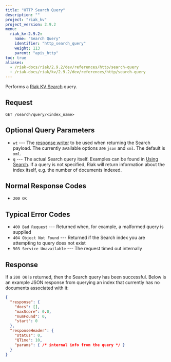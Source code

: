 ```yaml
---
title: "HTTP Search Query"
description: ""
project: "riak_kv"
project_version: 2.9.2
menu:
  riak_kv-2.9.2:
    name: "Search Query"
    identifier: "http_search_query"
    weight: 113
    parent: "apis_http"
toc: true
aliases:
  - /riak-docs/riak/2.9.2/dev/references/http/search-query
  - /riak-docs/riak/kv/2.9.2/dev/references/http/search-query
---
```


Performs a [Riak KV Search]({{<baseurl>}}riak/kv/2.9.2/developing/usage/search) query.

## Request

```
GET /search/query/<index_name>
```

## Optional Query Parameters

* `wt` --- The [response
    writer](https://cwiki.apache.org/confluence/display/solr/Response+Writers)
    to be used when returning the Search payload. The currently
    available options are `json` and `xml`. The default is `xml`.
* `q` --- The actual Search query itself. Examples can be found in
    [Using Search]({{<baseurl>}}riak/kv/2.9.2/developing/usage/search). If a query is not specified, Riak will return
    information about the index itself, e.g. the number of documents
    indexed.

## Normal Response Codes

* `200 OK`

## Typical Error Codes

* `400 Bad Request` --- Returned when, for example, a malformed query is
    supplied
* `404 Object Not Found` --- Returned if the Search index you are
    attempting to query does not exist
* `503 Service Unavailable` --- The request timed out internally

## Response

If a `200 OK` is returned, then the Search query has been successful.
Below is an example JSON response from querying an index that currently
has no documents associated with it:

```json
{
  "response": {
    "docs": [],
    "maxScore": 0.0,
    "numFound": 0,
    "start": 0
  },
  "responseHeader": {
    "status": 0,
    "QTime": 10,
    "params": { /* internal info from the query */ }
  }
}
```
